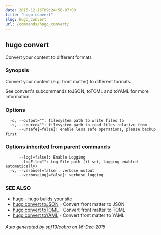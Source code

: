 ```yaml
---
date: 2015-12-16T09:24:56-07:00
title: "hugo convert"
slug: hugo_convert
url: /commands/hugo_convert/
---
```

## hugo convert

Convert your content to different formats

### Synopsis


Convert your content (e.g. front matter) to different formats.

See convert's subcommands toJSON, toTOML and toYAML for more information.

### Options

```
  -o, --output="": filesystem path to write files to
  -s, --source="": filesystem path to read files relative from
      --unsafe[=false]: enable less safe operations, please backup first
```

### Options inherited from parent commands

```
      --log[=false]: Enable Logging
      --logFile="": Log File path (if set, logging enabled automatically)
  -v, --verbose[=false]: verbose output
      --verboseLog[=false]: verbose logging
```

### SEE ALSO
* [hugo](/commands/hugo/)	 - hugo builds your site
* [hugo convert toJSON](/commands/hugo_convert_tojson/)	 - Convert front matter to JSON
* [hugo convert toTOML](/commands/hugo_convert_totoml/)	 - Convert front matter to TOML
* [hugo convert toYAML](/commands/hugo_convert_toyaml/)	 - Convert front matter to YAML

###### Auto generated by spf13/cobra on 16-Dec-2015
